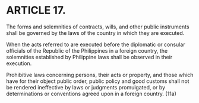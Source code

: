 # ARTICLE 17. 
The forms and solemnities of contracts, wills, and other public instruments shall be governed by the laws of the country in which they are executed.

When the acts referred to are executed before the diplomatic or consular officials of the Republic of the Philippines in a foreign country, the solemnities established by Philippine laws shall be observed in their execution.

Prohibitive laws concerning persons, their acts or property, and those which have for their object public order, public policy and good customs shall not be rendered ineffective by laws or judgments promulgated, or by determinations or conventions agreed upon in a foreign country. (11a)